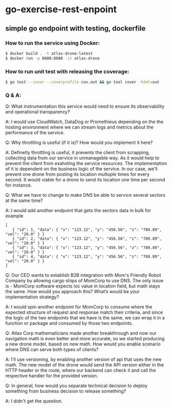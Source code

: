 # go-exercise-rest-enpoint

## simple go endpoint with testing, dockerfile

### How to run the service using Docker:

```bash
$ docker build . -t atlas-drone:latest
$ docker run -p 8080:8080 -it atlas-drone
```

### How to run unit test with releasing the coverage:

```bash
$ go test --cover --coverprofile cov.out && go tool cover -html=out
```

### Q & A:

Q: What instrumentation this service would need to ensure its observability and operational transparency?

A: I would use CloudWatch, DataDog or Promethieus depending on the the hosting environment where we can stream logs and metrics about the performance of the service.

Q: Why throttling is useful (if it is)? How would you implement it here?

A: Definetly throttling is useful, it prevents the client from scrapping, collecting data from our service in unmanageble way. As it would help to prevent the client from exahsting the service resources. The implementation of it is dependent on the business logic of the service. In our case, we'll prevent one drone from posting its location multuple times for every second. It would viable for a drone to send its location one time per second for instance.

Q: What we have to change to make DNS be able to service several sectors at the same time?

A: I would add another endpoint that gets the sectors data in bulk for example

```
[
   { "id": 1, "data": { "x": "123.12", "y": "456.56", "z": "789.89", "vel": "20.0" } }
   { "id": 2, "data": { "x": "123.12", "y": "456.56", "z": "789.89", "vel": "20.0" } }
   { "id": 3, "data": { "x": "123.12", "y": "456.56", "z": "789.89", "vel": "20.0" } }
   { "id": 4, "data": { "x": "123.12", "y": "456.56", "z": "789.89", "vel": "20.0" } }
]
```

Q: Our CEO wants to establish B2B integration with Mom's Friendly Robot Company by allowing cargo ships of MomCorp to use DNS. The only issue is - MomCorp software expects loc value in location field, but math stays the same. How would you approach this? What’s would be your implementation strategy?

A: I would spin another endpoint for MomCorp to consume where the expected structure of request and response match their criteria, and since the logic of the two endpoints that we have is the same, we can wrap it in a function or package and consumed by those two endpoints.

Q: Atlas Corp mathematicians made another breakthrough and now our navigation math is
even better and more accurate, so we started producing a new drone model, based on
new math. How would you enable scenario where DNS can serve both types of clients?

A: I'll use versioning, by enabling another version of api that uses the new math. The new model of the drone would send the API version either in the HTTP header or the route, where our backend can check it and call the respective handler for the provided version.

Q: In general, how would you separate technical decision to deploy something from
business decision to release something?

A: I didn't get the question.
